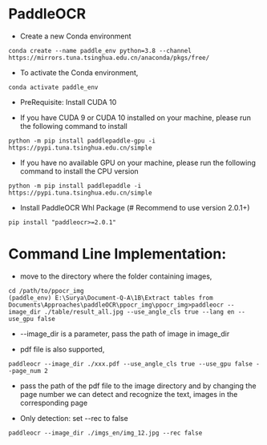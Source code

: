 # PaddleOCR

- Create a new Conda environment
```
conda create --name paddle_env python=3.8 --channel https://mirrors.tuna.tsinghua.edu.cn/anaconda/pkgs/free/
```
- To activate the Conda environment,
```
conda activate paddle_env
```

- PreRequisite: Install CUDA 10
   
- If you have CUDA 9 or CUDA 10 installed on your machine, please run the following command to install
```
python -m pip install paddlepaddle-gpu -i https://pypi.tuna.tsinghua.edu.cn/simple
```
- If you have no available GPU on your machine, please run the following command to install the CPU version
```
python -m pip install paddlepaddle -i https://pypi.tuna.tsinghua.edu.cn/simple
```
- Install PaddleOCR Whl Package (# Recommend to use version 2.0.1+)
```
pip install "paddleocr>=2.0.1" 
```

# Command Line Implementation:

- move to the directory where the folder containing images,
```
cd /path/to/ppocr_img
(paddle_env) E:\Surya\Document-Q-A\1B\Extract tables from Documents\Approaches\paddleOCR\ppocr_img\ppocr_img>paddleocr --image_dir ./table/result_all.jpg --use_angle_cls true --lang en --use_gpu false
```
- --image_dir is a parameter, pass the path of image in image_dir

- pdf file is also supported,
  
```
paddleocr --image_dir ./xxx.pdf --use_angle_cls true --use_gpu false --page_num 2
```
- pass the path of the pdf file to the image directory and by changing the page number we can detect and recognize the text, images in the corresponding page

- Only detection: set --rec to false

```
paddleocr --image_dir ./imgs_en/img_12.jpg --rec false

```






